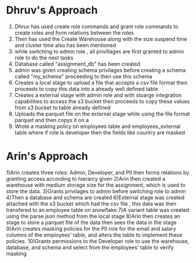 # Dhruv's Approach

1) Dhruv has used create role commands and grant role commands to create roles and form relations between the roles
2) Then has used the Create Warehouse along with the size suspend time and cluster time also has been mentioned
3) while switching to admin role , all privillages are first granted to admin role to do the next tasks
4) Database called "assignment_db" has been created 
5) admin was given creating schema privilages before creating a schema called "my_schema" proceeding to then use this schema
6) Creates a local stage to upload a file that accepts a csv file format then proceeds to copy this data into a already well defined table
8) Creates a external stage with admin role and with stoarge integration capabilities to access the s3 bucket then proceeds to copy these values from s3 bucket to table already defined
10) Uploads the parquet file on the external stage while using the file format parquet and then copys it on a 
11) Wrote a masking policy on employees table and employees_external table where if role is developer then the fields like country are masked

# Arin's Approach

1)Arin creates three roles: Admin, Developer, and PII then forms relations by granting access according to hierarcy given
2)Arin then created a warehouse with medium storage size for the assignment, which is used to store the data.
3)Grants privilages to admin before switching role to admin
4)Then a database and schema are created
6)External stage was created attached with the s3 bucket which had the csv file , this data was then transfered to an employee table on snowflake
7)A variant table was created using the parse json method from the local stage
8)Arin then creates an stage to store a parquet file of the data then sees the data in the stage 
9)Arin creates masking policies for the PII role for the email and salary columns of the employees' table, and alters the table to implement these policies.
10)Grants permissions to the Developer role to use the warehouse, database, and schema and select from the employees' table to verify masking
